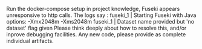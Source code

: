 Run the docker-compose setup in project knowledge, Fuseki appears unresponsive to http calls. The logs say :
fuseki_1 | Starting Fuseki with Java options: -Xmx2048m -Xms2048m
fuseki_1 | Dataset name provided but 'no dataset' flag given
Please think deeply about how to resolve this, and/or inprove debugging facilities. Any new code, please provide as complete individual artifacts.
